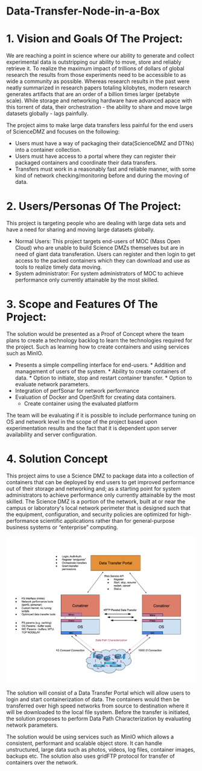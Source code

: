 # Data-Transfer-Node-in-a-Box

# 1. Vision and Goals Of The Project:

We are reaching a point in science where our ability to generate and collect experimental data is outstripping our ability to move, store and reliably retrieve it. To realize the maximum impact of trillions of dollars of global research the results from those experiments need to be accessible to as wide a community as possible. Whereas research results in the past were neatly summarized in research papers totaling kilobytes, modern research generates artifacts that are an order of a billion times larger (petabyte scale). While storage and networking hardware have advanced apace with this torrent of data, their orchestration - the ability to share and move large datasets globally - lags painfully.

The project aims to make large data transfers less painful for the end users of ScienceDMZ and focuses on the following:
   * Users must have a way of packaging their data(ScienceDMZ and DTNs) into a container collection.
   * Users must have access to a portal where they can register their packaged containers and coordinate their data transfers.
   * Transfers must work in a reasonably fast and reliable manner, with some kind of network checking/monitoring before and during the moving of data.

# 2. Users/Personas Of The Project:

This project is targeting people who are dealing with large data sets and have a need for sharing and moving large datasets globally.
   * Normal Users: This project targets end-users of MOC (Mass Open Cloud) who are unable to build Science DMZs themselves but are in need of giant data           transferation. Users can register and then login to get access to the packed containers which they can download and use as tools to realize timely data moving. 
   * System administrator: For system administrators of MOC to achieve performance only currently attainable by the most skilled.

# 3. Scope and Features Of The Project:

The solution would be presented as a Proof of Concept where the team plans to create a technology backlog to learn the technologies required for the project. Such as learning how to create containers and using services such as MinIO.
  *   Presents a simple compelling interface for end-users.
    * Addition and management of users of the system.
    * Ability to create containers of data.
    * Option to initiate, stop and restart container transfer.
    * Option to evaluate network parameters.
  *  Integration of perfSonar for network performance
  * Evaluation of Docker and OpenShift for creating data containers.
    * Create container using the evaluated platform
          
The team will be evaluating if it is possible to include performance tuning on OS and network level in the scope of the project based upon experimentation results and the fact that it is dependent upon server availability and server configuration.

# 4. Solution Concept

This project aims to use a Science DMZ to package data into a collection of containers that can be deployed by end users to get improved performance out of their storage and networking and; as a starting point for system administrators to achieve performance only currently attainable by the most skilled.
The Science DMZ is a portion of the network, built at or near the campus or laboratory's local network perimeter that is designed such that the equipment, configuration, and security policies are optimized for high-performance scientific applications rather than for general-purpose business systems or “enterprise” computing.

![Solution Concept](images/DataTransferNodeInABox.png)

The solution will consist of a Data Transfer Portal which will allow users to login and start containerization of data. The containers would then be transferred over high speed networks from source to destination where it will be downloaded to the local file system. Before the transfer is initiated, the solution proposes to perform Data Path Characterization by evaluating network parameters.

The solution would be using services such as MinIO which allows a consistent, performant and scalable object store. It can handle unstructured, large data such as photos, videos, log files, container images, backups etc. The solution also uses gridFTP protocol for transfer of containers over the network.




